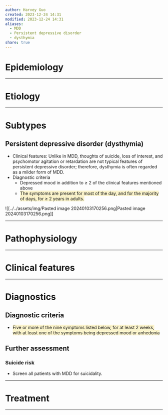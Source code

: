 ```yaml
---
author: Harvey Guo
created: 2023-12-24 14:31
modified: 2023-12-24 14:31
aliases:
  - MDD
  - Persistent depressive disorder
  - dysthymia
share: true
---
```


# Epidemiology


---
# Etiology


---
# Subtypes
## Persistent depressive disorder (dysthymia)
- Clinical features: Unlike in MDD, thoughts of suicide, loss of interest, and psychomotor agitation or retardation are not typical features of persistent depressive disorder; therefore, dysthymia is often regarded as a milder form of MDD.
- Diagnostic criteria
	- Depressed mood in addition to ≥ 2 of the clinical features mentioned above
	- <span style="background:rgba(240, 200, 0, 0.2)">The symptoms are present for most of the day, and for the majority of days, for ≥ 2 years in adults.</span>

![[../../assets/img/Pasted image 20240103170256.png|Pasted image 20240103170256.png]]

---
# Pathophysiology


---
# Clinical features


---
# Diagnostics
## Diagnostic criteria
- <span style="background:rgba(240, 200, 0, 0.2)">Five or more of the nine symptoms listed below, for at least 2 weeks, with at least one of the symptoms being depressed mood or anhedonia</span>
## Further assessment
### Suicide risk
- Screen all patients with MDD for suicidality.

---
# Treatment


---
